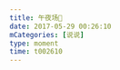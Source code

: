 ```yaml
---
title: 午夜场🤪
date: 2017-05-29 00:26:10
mCategories: [说说]
type: moment
time: t002610
---
```


<div id="pics-20170529002610"></div>

<script src="/lib/moment/pics.js"></script>
<script>
var data = [
    {"link": "2017-05-29_000001.jpeg", "type": "shuoshuo"},
    {"link": "2017-05-29_000003.jpeg", "type": "shuoshuo"}
];
picsRender(data, "pics-20170529002610");
</script>
